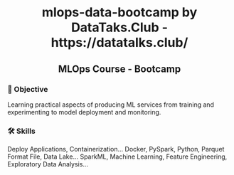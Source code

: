 <h1 align="center"> mlops-data-bootcamp by DataTaks.Club - https://datatalks.club/ </h1>
<h2 align="center"> MLOps Course - Bootcamp </h2>

### 🔭 Objective
Learning practical aspects of producing ML services from training and experimenting to model deployment and monitoring.

### 🛠 Skills
Deploy Applications, Containerization...
Docker, PySpark, Python, Parquet Format File, Data Lake...
SparkML, Machine Learning, Feature Engineering, Exploratory Data Analysis...
